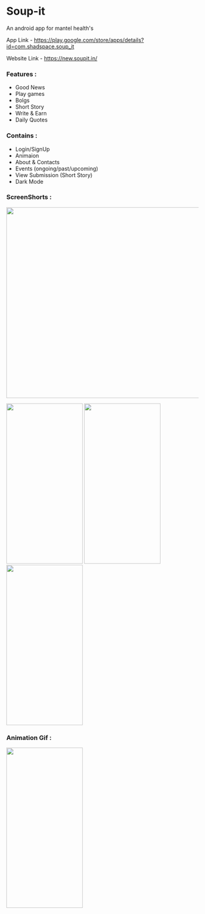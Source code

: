 # Soup-it

An android app for  mantel health's


App Link - https://play.google.com/store/apps/details?id=com.shadspace.soup_it 

Website Link - https://new.soupit.in/

### Features : 
* Good News
* Play games
* Bolgs
* Short Story
* Write & Earn
* Daily Quotes


### Contains : 
* Login/SignUp
* Animaion 
* About & Contacts 
* Events (ongoing/past/upcoming)
* View Submission (Short Story) 
* Dark Mode


### ScreenShorts :
<img src="https://user-images.githubusercontent.com/54468833/136050858-888d79c2-385c-4b36-a5cd-41131bd6f744.png" width="1024" height="500">

<img src="https://user-images.githubusercontent.com/54468833/136051211-b5f998d4-2ff2-4f06-bbf7-1c00a87d3439.png" width="200" height="420">      <img src="https://user-images.githubusercontent.com/54468833/136051211-b5f998d4-2ff2-4f06-bbf7-1c00a87d3439.png" width="200" height="420">      <img src="https://user-images.githubusercontent.com/54468833/136052248-7ac3fb7b-517b-4981-abc3-fc743368b5dc.png" width="200" height="420">      

### Animation Gif :

<img src="https://user-images.githubusercontent.com/54468833/136056438-ec48973c-0598-44c8-b748-aafb051ccc6b.gif" width="200" height="420">



